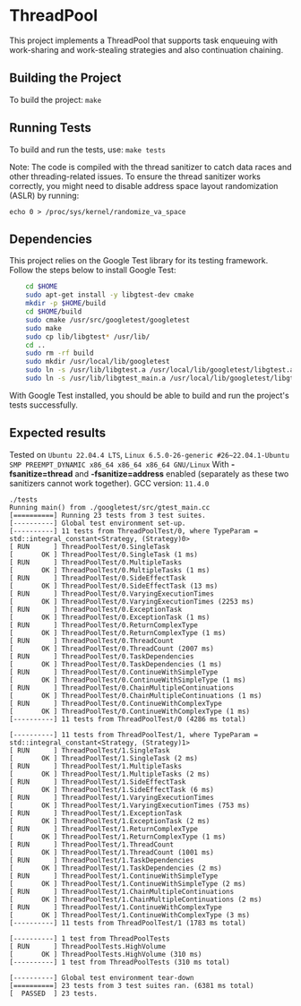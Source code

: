 # ThreadPool

This project implements a ThreadPool that supports task enqueuing with work-sharing and work-stealing strategies and also continuation chaining.

## Building the Project

To build the project: `make`

## Running Tests

To build and run the tests, use: `make tests`

Note: The code is compiled with the thread sanitizer to catch data races and other threading-related issues.
To ensure the thread sanitizer works correctly, you might need to disable address space layout randomization (ASLR) by running:

```
echo 0 > /proc/sys/kernel/randomize_va_space
```

## Dependencies

This project relies on the Google Test library for its testing framework. Follow the steps below to install Google Test:

```bash
    cd $HOME
    sudo apt-get install -y libgtest-dev cmake
    mkdir -p $HOME/build
    cd $HOME/build
    sudo cmake /usr/src/googletest/googletest
    sudo make
    sudo cp lib/libgtest* /usr/lib/
    cd ..
    sudo rm -rf build
    sudo mkdir /usr/local/lib/googletest
    sudo ln -s /usr/lib/libgtest.a /usr/local/lib/googletest/libgtest.a
    sudo ln -s /usr/lib/libgtest_main.a /usr/local/lib/googletest/libgtest_main.a
```

With Google Test installed, you should be able to build and run the project's tests successfully.

## Expected results

Tested on `Ubuntu 22.04.4 LTS`, `Linux 6.5.0-26-generic #26~22.04.1-Ubuntu SMP PREEMPT_DYNAMIC x86_64 x86_64 x86_64 GNU/Linux`
With **-fsanitize=thread** and **-fsanitize=address** enabled (separately as these two sanitizers cannot work together).
GCC version: `11.4.0`

```
./tests
Running main() from ./googletest/src/gtest_main.cc
[==========] Running 23 tests from 3 test suites.
[----------] Global test environment set-up.
[----------] 11 tests from ThreadPoolTest/0, where TypeParam = std::integral_constant<Strategy, (Strategy)0>
[ RUN      ] ThreadPoolTest/0.SingleTask
[       OK ] ThreadPoolTest/0.SingleTask (1 ms)
[ RUN      ] ThreadPoolTest/0.MultipleTasks
[       OK ] ThreadPoolTest/0.MultipleTasks (1 ms)
[ RUN      ] ThreadPoolTest/0.SideEffectTask
[       OK ] ThreadPoolTest/0.SideEffectTask (13 ms)
[ RUN      ] ThreadPoolTest/0.VaryingExecutionTimes
[       OK ] ThreadPoolTest/0.VaryingExecutionTimes (2253 ms)
[ RUN      ] ThreadPoolTest/0.ExceptionTask
[       OK ] ThreadPoolTest/0.ExceptionTask (1 ms)
[ RUN      ] ThreadPoolTest/0.ReturnComplexType
[       OK ] ThreadPoolTest/0.ReturnComplexType (1 ms)
[ RUN      ] ThreadPoolTest/0.ThreadCount
[       OK ] ThreadPoolTest/0.ThreadCount (2007 ms)
[ RUN      ] ThreadPoolTest/0.TaskDependencies
[       OK ] ThreadPoolTest/0.TaskDependencies (1 ms)
[ RUN      ] ThreadPoolTest/0.ContinueWithSimpleType
[       OK ] ThreadPoolTest/0.ContinueWithSimpleType (1 ms)
[ RUN      ] ThreadPoolTest/0.ChainMultipleContinuations
[       OK ] ThreadPoolTest/0.ChainMultipleContinuations (1 ms)
[ RUN      ] ThreadPoolTest/0.ContinueWithComplexType
[       OK ] ThreadPoolTest/0.ContinueWithComplexType (1 ms)
[----------] 11 tests from ThreadPoolTest/0 (4286 ms total)

[----------] 11 tests from ThreadPoolTest/1, where TypeParam = std::integral_constant<Strategy, (Strategy)1>
[ RUN      ] ThreadPoolTest/1.SingleTask
[       OK ] ThreadPoolTest/1.SingleTask (2 ms)
[ RUN      ] ThreadPoolTest/1.MultipleTasks
[       OK ] ThreadPoolTest/1.MultipleTasks (2 ms)
[ RUN      ] ThreadPoolTest/1.SideEffectTask
[       OK ] ThreadPoolTest/1.SideEffectTask (6 ms)
[ RUN      ] ThreadPoolTest/1.VaryingExecutionTimes
[       OK ] ThreadPoolTest/1.VaryingExecutionTimes (753 ms)
[ RUN      ] ThreadPoolTest/1.ExceptionTask
[       OK ] ThreadPoolTest/1.ExceptionTask (2 ms)
[ RUN      ] ThreadPoolTest/1.ReturnComplexType
[       OK ] ThreadPoolTest/1.ReturnComplexType (1 ms)
[ RUN      ] ThreadPoolTest/1.ThreadCount
[       OK ] ThreadPoolTest/1.ThreadCount (1001 ms)
[ RUN      ] ThreadPoolTest/1.TaskDependencies
[       OK ] ThreadPoolTest/1.TaskDependencies (2 ms)
[ RUN      ] ThreadPoolTest/1.ContinueWithSimpleType
[       OK ] ThreadPoolTest/1.ContinueWithSimpleType (2 ms)
[ RUN      ] ThreadPoolTest/1.ChainMultipleContinuations
[       OK ] ThreadPoolTest/1.ChainMultipleContinuations (2 ms)
[ RUN      ] ThreadPoolTest/1.ContinueWithComplexType
[       OK ] ThreadPoolTest/1.ContinueWithComplexType (3 ms)
[----------] 11 tests from ThreadPoolTest/1 (1783 ms total)

[----------] 1 test from ThreadPoolTests
[ RUN      ] ThreadPoolTests.HighVolume
[       OK ] ThreadPoolTests.HighVolume (310 ms)
[----------] 1 test from ThreadPoolTests (310 ms total)

[----------] Global test environment tear-down
[==========] 23 tests from 3 test suites ran. (6381 ms total)
[  PASSED  ] 23 tests.
```
